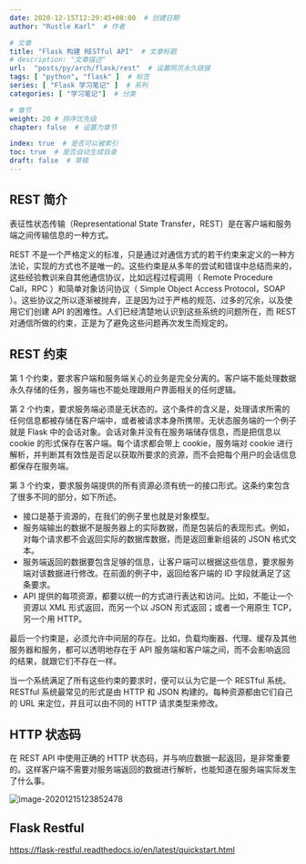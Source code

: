 ```yaml
---
date: 2020-12-15T12:29:45+08:00  # 创建日期
author: "Rustle Karl"  # 作者

# 文章
title: "Flask 构建 RESTful API"  # 文章标题
# description: "文章描述"
url:  "posts/py/arch/flask/rest"  # 设置网页永久链接
tags: [ "python", "flask" ]  # 标签
series: [ "Flask 学习笔记" ]  # 系列
categories: [ "学习笔记"]  # 分类

# 章节
weight: 20 # 排序优先级
chapter: false  # 设置为章节

index: true  # 是否可以被索引
toc: true  # 是否自动生成目录
draft: false  # 草稿
---
```


## REST 简介

表征性状态传输（Representational State Transfer，REST）是在客户端和服务端之间传输信息的一种方式。

REST 不是一个严格定义的标准，只是通过对通信方式的若干约束来定义的一种方法论，实现的方式也不是唯一的。这些约束是从多年的尝试和错误中总结而来的，这些经验教训来自其他通信协议，比如远程过程调用（ Remote Procedure Call，RPC ）和简单对象访问协议（ Simple Object Access Protocol，SOAP ）。这些协议之所以逐渐被抛弃，正是因为过于严格的规范、过多的冗余，以及使用它们创建 API 的困难性。人们已经清楚地认识到这些系统的问题所在，而 REST 对通信所做的约束，正是为了避免这些问题再次发生而规定的。

## REST 约束

第 1 个约束，要求客户端和服务端关心的业务是完全分离的。客户端不能处理数据永久存储的任务，服务端也不能处理跟用户界面相关的任何逻辑。

第 2 个约束，要求服务端必须是无状态的。这个条件的含义是，处理请求所需的任何信息都被存储在客户端中，或者被请求本身所携带。无状态服务端的一个例子就是 Flask 中的会话对象。会话对象并没有在服务端储存信息，而是把信息以 cookie 的形式保存在客户端。每个请求都会带上 cookie，服务端对 cookie 进行解析，并判断其有效性是否足以获取所要求的资源，而不会把每个用户的会话信息都保存在服务端。

第 3 个约束，要求服务端提供的所有资源必须有统一的接口形式。这条约束包含了很多不同的部分，如下所述。

- 接口是基于资源的，在我们的例子里也就是对象模型。
- 服务端输出的数据不是服务器上的实际数据，而是包装后的表现形式。例如，对每个请求都不会返回实际的数据库数据，而是返回重新组装的 JSON 格式文本。
- 服务端返回的数据要包含足够的信息，让客户端可以根据这些信息，要求服务端对该数据进行修改。在前面的例子中，返回给客户端的 ID 字段就满足了这条要求。
- API 提供的每项资源，都要以统一的方式进行表达和访问。比如，不能让一个资源以 XML 形式返回，而另一个以 JSON 形式返回；或者一个用原生 TCP，另一个用 HTTP。

最后一个约束是，必须允许中间层的存在。比如，负载均衡器、代理、缓存及其他服务器和服务，都可以透明地存在于 API 服务端和客户端之间，而不会影响返回的结果，就跟它们不存在一样。

当一个系统满足了所有这些约束的要求时，便可以认为它是一个 RESTful 系统。RESTful 系统最常见的形式是由 HTTP 和 JSON 构建的。每种资源都由它们自己的 URL 来定位，并且可以由不同的 HTTP 请求类型来修改。

## HTTP 状态码

在 REST API 中使用正确的 HTTP 状态码，并与响应数据一起返回，是非常重要的。这样客户端不需要对服务端返回的数据进行解析，也能知道在服务端实际发生了什么事。

![image-20201215123852478](https://i.loli.net/2020/12/15/qT8RfzEWQmHpBLM.png)

## Flask Restful

https://flask-restful.readthedocs.io/en/latest/quickstart.html
